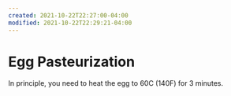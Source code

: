 ```yaml
---
created: 2021-10-22T22:27:00-04:00
modified: 2021-10-22T22:29:21-04:00
---
```


# Egg Pasteurization

In principle, you need to heat the egg to 60C (140F) for 3 minutes.
